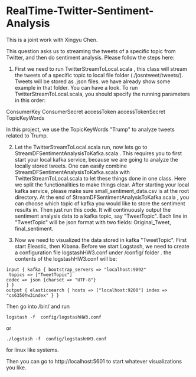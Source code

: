 # RealTime-Twitter-Sentiment-Analysis

This is a joint work with Xingyu Chen.

This question asks us to streaming the tweets of a specific topic from Twitter, and then do sentiment analysis.
Please follow the steps here:
1. First we need to run TwitterStreamToLocal.scala , this class will stream the tweets of a specific topic to local file folder (./josntweet/tweets/). Tweets will be stored as .json files. we have already show some example in that folder. You can have a look.
To run  TwitterStreamToLocal.scala, you should specify the running parameters in this order:

ConsumerKey
ConsumerSecret
accessToken
accessTokenSecret
TopicKeyWords

In this project, we use the TopicKeyWords "Trump" to analyze tweets related to Trump.

2. Let the TwitterStreamToLocal.scala run, now lets go to StreamDFSentimentAnalysisToKafka.scala .
This requires you to first start your local kafka service, because we are going to analyze the locally stored tweets. One can easily combine StreamDFSentimentAnalysisToKafka.scala with TwitterStreamToLocal.scala to let these things done in one class. Here we split the functionalities to make things clear.
After starting your local kafka service, please make sure small_sentiment_data.csv is at the root directory.
At the end of StreamDFSentimentAnalysisToKafka.scala , you can choose which topic of kafka you would like to store the sentiment results in.
Then just run this code. It will continuously output the sentiment analysis data to a kafka topic, say "TweetTopic". Each line in  "TweetTopic" will be json format with two fields: Original_Tweet, final_sentiment.

3. Now we need to visualized the data stored in kafka "TweetTopic". First start Eleastic, then Kibana.
Before we start Logstash, we need to create a configuration file logstashHW3.conf under <Logshtash root directory>/config/ folder .
the contents of the logstashHW3.conf will be:
```
input { kafka { bootstrap_servers => "localhost:9092"
 topics => ["TweetTopic"]
codec => json {charset => "UTF-8"}
} }
output { elasticsearch { hosts => ["localhost:9200"] index => "cs6350hw3index" } }
```
Then go into <Logshtash root directory>/bin/ and run
```
logstash -f  config/logstashHW3.conf
```
or
```
./logstash -f  config/logstashHW3.conf 
```
for linux like systems.

Then you can go to http://localhost:5601 to start whatever visualizations you like.
